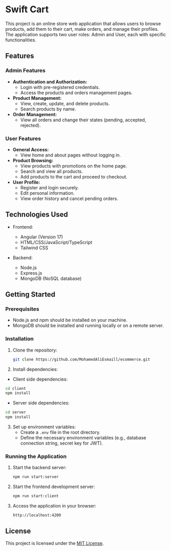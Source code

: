 # Swift Cart

This project is an online store web application that allows users to browse products, add them to their cart, make orders, and manage their profiles. The application supports two user roles: Admin and User, each with specific functionalities.

## Features

### Admin Features

- **Authentication and Authorization:**
  - Login with pre-registered credentials.
  - Access the products and orders management pages.
- **Product Management:**
  - View, create, update, and delete products.
  - Search products by name.
- **Order Management:**
  - View all orders and change their states (pending, accepted, rejected).

### User Features

- **General Access:**
  - View home and about pages without logging in.
- **Product Browsing:**
  - View products with promotions on the home page.
  - Search and view all products.
  - Add products to the cart and proceed to checkout.
- **User Profile:**
  - Register and login securely.
  - Edit personal information.
  - View order history and cancel pending orders.

## Technologies Used

- Frontend:

  - Angular (Version 17)
  - HTML/CSS/JavaScript/TypeScript
  - Tailwind CSS

- Backend:
  - Node.js
  - Express.js
  - MongoDB (NoSQL database)

## Getting Started

### Prerequisites

- Node.js and npm should be installed on your machine.
- MongoDB should be installed and running locally or on a remote server.

### Installation

1. Clone the repository:

   ```bash
   git clone https://github.com/MohamedAliEsmaill/ecommerce.git
   ```

2. Install dependencies:

- Client side dependencies:

```bash
cd client
npm install
```

- Server side dependencies:

```bash
cd server
npm install
```

3. Set up environment variables:
   - Create a `.env` file in the root directory.
   - Define the necessary environment variables (e.g., database connection string, secret key for JWT).

### Running the Application

1. Start the backend server:

   ```bash
   npm run start:server
   ```

2. Start the frontend development server:

   ```bash
   npm run start:client
   ```

3. Access the application in your browser:

   ```
   http://localhost:4200
   ```

## License

This project is licensed under the [MIT License](LICENSE).
